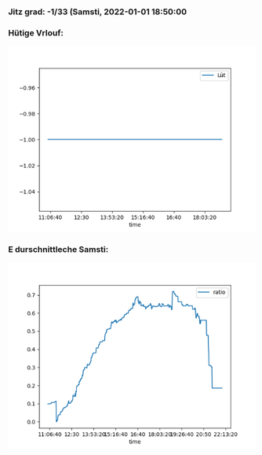 ### Jitz grad: -1/33 (Samsti, 2022-01-01 18:50:00

### Hütige Vrlouf:
![Graph](Today.png)

### E durschnittleche Samsti:
![Graph](Samsti.png)